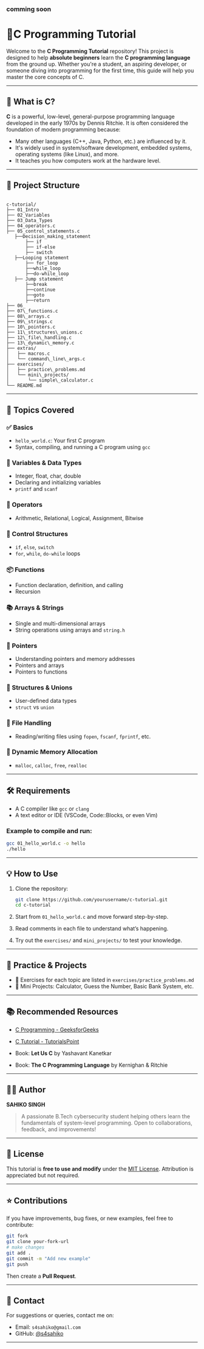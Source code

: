 
### comming soon

# 📘C Programming Tutorial 

Welcome to the **C Programming Tutorial** repository! This project is designed to help **absolute beginners** learn the **C programming language** from the ground up. Whether you're a student, an aspiring developer, or someone diving into programming for the first time, this guide will help you master the core concepts of C.

---

## 🧠 What is C?

**C** is a powerful, low-level, general-purpose programming language developed in the early 1970s by Dennis Ritchie. It is often considered the foundation of modern programming because:

- Many other languages (C++, Java, Python, etc.) are influenced by it.
- It's widely used in system/software development, embedded systems, operating systems (like Linux), and more.
- It teaches you how computers work at the hardware level.

---

## 📂 Project Structure

```

c-tutorial/
├── 01_Intro
├── 02_Variables
├── 03_Data_Types
├── 04_operators.c
├── 05_control_statements.c
   ├──Decision_making_statement
       ├── if
       ├── if-else
       ├── switch
   ├──Looping statement
       ├── for_loop
       ├──while_loop
       ├──do-while_loop
   ├── Jump statement
       ├──break
       ├──continue
       ├──goto
       ├──return
├── 06_
├── 07\_functions.c
├── 08\_arrays.c
├── 09\_strings.c
├── 10\_pointers.c
├── 11\_structures\_unions.c
├── 12\_file\_handling.c
├── 13\_dynamic\_memory.c
├── extras/
│   ├── macros.c
│   └── command\_line\_args.c
├── exercises/
│   ├── practice\_problems.md
│   └── mini\_projects/
│       └── simple\_calculator.c
└── README.md

````

---

## 📝 Topics Covered

### ✅ Basics
- `hello_world.c`: Your first C program
- Syntax, compiling, and running a C program using `gcc`

### 🧮 Variables & Data Types
- Integer, float, char, double
- Declaring and initializing variables
- `printf` and `scanf`

### 🔄 Operators
- Arithmetic, Relational, Logical, Assignment, Bitwise

### 🔁 Control Structures
- `if`, `else`, `switch`
- `for`, `while`, `do-while` loops

### 📦 Functions
- Function declaration, definition, and calling
- Recursion

### 📚 Arrays & Strings
- Single and multi-dimensional arrays
- String operations using arrays and `string.h`

### 🔗 Pointers
- Understanding pointers and memory addresses
- Pointers and arrays
- Pointers to functions

### 🧱 Structures & Unions
- User-defined data types
- `struct` vs `union`

### 📁 File Handling
- Reading/writing files using `fopen`, `fscanf`, `fprintf`, etc.

### 🧠 Dynamic Memory Allocation
- `malloc`, `calloc`, `free`, `realloc`

---

## 🛠️ Requirements

- A C compiler like `gcc` or `clang`
- A text editor or IDE (VSCode, Code::Blocks, or even Vim)

### Example to compile and run:
```bash
gcc 01_hello_world.c -o hello
./hello
````

---

## 💡 How to Use

1. Clone the repository:

   ```bash
   git clone https://github.com/yourusername/c-tutorial.git
   cd c-tutorial
   ```

2. Start from `01_hello_world.c` and move forward step-by-step.

3. Read comments in each file to understand what’s happening.

4. Try out the `exercises/` and `mini_projects/` to test your knowledge.

---

## 🧪 Practice & Projects

* 📌 Exercises for each topic are listed in `exercises/practice_problems.md`
* 🧮 Mini Projects: Calculator, Guess the Number, Basic Bank System, etc.

---

## 📚 Recommended Resources

* [C Programming - GeeksforGeeks](https://www.geeksforgeeks.org/c-programming-language/)
* [C Tutorial - TutorialsPoint](https://www.tutorialspoint.com/cprogramming/)

* Book: **Let Us C** by Yashavant Kanetkar
* Book: **The C Programming Language** by Kernighan & Ritchie

---

## 👨‍💻 Author

**SAHIKO SINGH**

> A passionate B.Tech cybersecurity student helping others learn the fundamentals of system-level programming. Open to collaborations, feedback, and improvements!

---

## 🪪 License

This tutorial is **free to use and modify** under the [MIT License](LICENSE). Attribution is appreciated but not required.

---

## ⭐ Contributions

If you have improvements, bug fixes, or new examples, feel free to contribute:

```bash
git fork
git clone your-fork-url
# make changes
git add .
git commit -m "Add new example"
git push
```

Then create a **Pull Request**.

---

## 📩 Contact

For suggestions or queries, contact me on:

* Email: `s4sahiko@gmail.com`
* GitHub: [@s4sahiko](https://github.com/s4sahiko)

---